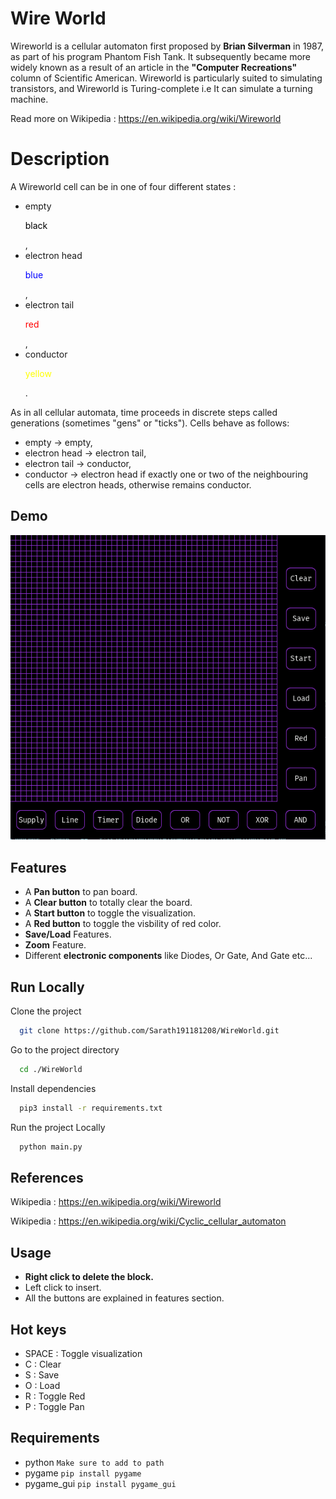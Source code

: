 # Wire World

Wireworld is a cellular automaton first proposed by **Brian Silverman** in 1987, as part of his program Phantom Fish Tank. It subsequently became more widely known as a result of an article in the **"Computer Recreations"** column of Scientific American. Wireworld is particularly suited to simulating transistors, and Wireworld is Turing-complete i.e It can simulate a turning machine.

Read more on Wikipedia : https://en.wikipedia.org/wiki/Wireworld

# Description

A Wireworld cell can be in one of four different states :

- empty <p style="color: black;">black</p>,
- electron head <p style="color: blue;">blue</p>,
- electron tail <p style="color: red;">red</p>,
- conductor <p style="color: yellow;">yellow</p>.

As in all cellular automata, time proceeds in discrete steps called generations (sometimes "gens" or "ticks"). Cells behave as follows:

- empty → empty,
- electron head → electron tail,
- electron tail → conductor,
- conductor → electron head if exactly one or two of the neighbouring cells are electron heads, otherwise remains conductor.

## Demo

![Image](https://github.com/Sarath191181208/WireWorld/blob/master/images/Screenshot.png)

## Features

- A **Pan button** to pan board.
- A **Clear button** to totally clear the board.
- A **Start button** to toggle the visualization.
- A **Red button** to toggle the visbility of red color.
- **Save/Load** Features.
- **Zoom** Feature.
- Different **electronic components** like Diodes, Or Gate, And Gate etc...

## Run Locally

Clone the project

```bash
  git clone https://github.com/Sarath191181208/WireWorld.git
```

Go to the project directory

```bash
  cd ./WireWorld
```

Install dependencies

```bash
  pip3 install -r requirements.txt
```

Run the project Locally

```bash
  python main.py
```

## References

Wikipedia : https://en.wikipedia.org/wiki/Wireworld

Wikipedia : https://en.wikipedia.org/wiki/Cyclic_cellular_automaton

## Usage

- **Right click to delete the block.**
- Left click to insert.
- All the buttons are explained in features section.

## Hot keys

- SPACE : Toggle visualization
- C : Clear
- S : Save
- O : Load
- R : Toggle Red
- P : Toggle Pan

## Requirements

- python `Make sure to add to path`
- pygame `pip install pygame`
- pygame_gui `pip install pygame_gui`
